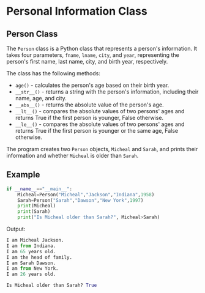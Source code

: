 # Personal Information Class

## Person Class

The `Person` class is a Python class that represents a person's information. It takes four parameters, `fname`, `lname`, `city`, and `year`, representing the person's first name, last name, city, and birth year, respectively.

The class has the following methods:

- `age()` - calculates the person's age based on their birth year.
- `__str__()` - returns a string with the person's information, including their name, age, and city.
- `__abs__()` - returns the absolute value of the person's age.
- `__lt__()` - compares the absolute values of two persons' ages and returns True if the first person is younger, False otherwise.
- `__le__()` - compares the absolute values of two persons' ages and returns True if the first person is younger or the same age, False otherwise.

The program creates two `Person` objects, `Micheal` and `Sarah`, and prints their information and whether `Micheal` is older than `Sarah`.

## Example

```python
if __name__=="__main__":
    Micheal=Person("Micheal","Jackson","Indiana",1958)
    Sarah=Person("Sarah","Dawson","New York",1997)
    print(Micheal)
    print(Sarah)
    print("Is Micheal older than Sarah?", Micheal>Sarah)
```

Output:

```python
I am Micheal Jackson.
I am from Indiana.
I am 65 years old.
I am the head of family.
I am Sarah Dawson.
I am from New York.
I am 26 years old.

Is Micheal older than Sarah? True
```
